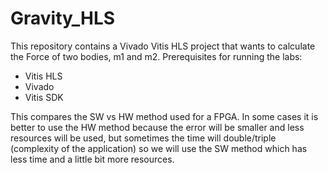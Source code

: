 # Gravity_HLS
This repository contains a Vivado Vitis HLS project that wants to calculate the Force of two bodies, m1 and m2. 
Prerequisites for running the labs:
* Vitis HLS
* Vivado
* Vitis SDK

This compares the SW vs HW method used for a FPGA. In some cases it is better to use the HW method because the error will be smaller and less resources will be used, but sometimes the time will double/triple (complexity of the application) so we will use the SW method which has less time and a little bit more resources.

